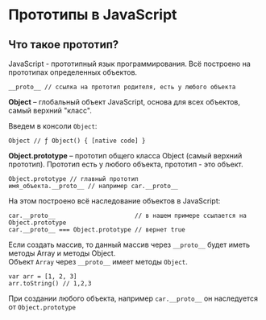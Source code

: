 # Прототипы в JavaScript
## Что такое прототип?

JavaScript - прототипный язык программирования. Всё построено на прототипах определенных объектов.

    __proto__ // ссылка на прототип родителя, есть у любого объекта

**Object** &ndash; глобальный объект JavaScript, основа для всех объектов, самый верхний "класс".

Введем в консоли `Object`:
    
    Object // ƒ Object() { [native code] }

**Object.prototype** &ndash; прототип общего класса Object (самый верхний прототип). Прототип есть у любого объекта, прототип - это объект.

    Object.prototype // главный прототип
    имя_объекта.__proto__ // например car.__proto__

На этом построено всё наследование объектов в JavaScript:

    car.__proto__                      // в нашем примере ссылается на Object.prototype
    car.__proto__ === Object.prototype // вернет true

Если создать массив, то данный массив через `__proto__` будет иметь методы Array и методы Object.<br />
Объект `Array` через `__proto__` имеет методы `Object`.

    var arr = [1, 2, 3]
    arr.toString() // 1,2,3
    
При создании любого объекта, например `car.__proto__` он наследуется от `Object.prototype`
